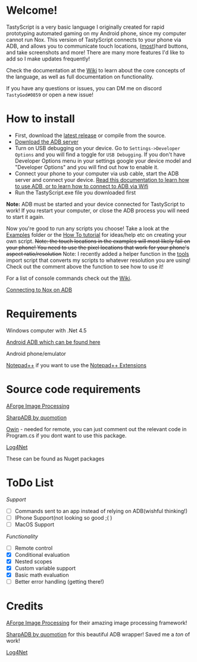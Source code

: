 # Welcome!

TastyScript is a very basic language I originally created for rapid prototyping automated gaming on my Android phone, since my computer cannot run Nox. This version of TastyScript connects to your phone via ADB, and allows you to communicate touch locations, ([most](/Wiki/Functions.md#keyevent))hard buttons, and take screenshots and more! There are many more features I'd like to add so I make updates frequently! 

Check the documentation at the [Wiki](/Wiki) to learn about the core concepts of the language, as well as full documentation on functionality.   

If you have any questions or issues, you can DM me on discord `TastyGod#0859` or open a new issue!  

# How to install
* First, download the [latest release](https://github.com/TastyGod/TastyScript/releases) or compile from the source.
* [Download the ADB server](https://developer.android.com/studio/releases/platform-tools.html)
* Turn on USB debugging on your device. Go to `Settings->Developer Options` and you will find a toggle for `USB Debugging`. If you don't have Developer Options menu in your settings google your device model and "Developer Options" and you will find out how to enable it.
* Connect your phone to your computer via usb cable, start the ADB server and connect your device. [Read this documentation to learn how to use ADB, or to learn how to connect to ADB via Wifi](https://developer.android.com/studio/command-line/adb.html)
* Run the TastyScript.exe file you downloaded first

**Note:** ADB must be started and your device connected for TastyScript to work! If you restart your computer, or close the ADB process you will need to start it again.

Now you're good to run any scripts you choose! Take a look at the [Examples](/Examples) folder or the [How To tutorial](https://github.com/TastyGod/TastyScript/blob/master/Wiki/Tutorial-how-to-create-a-functioning-script.md) for ideas/help etc on creating your own script. ~~Note: the touch locations in the examples will most likely fail on your phone! You need to use the pixel locations that work for your phone's aspect ratio/resolution~~ Note: I recently added a helper function in the [tools](/Examples/tools.ts) import script that converts my scripts to whatever resolution you are using! Check out the comment above the function to see how to use it!

For a list of console commands check out the [Wiki](/Wiki/ConsoleCommands.md).

[Connecting to Nox on ADB](https://stackoverflow.com/a/47151050/3496006)

# Requirements
Windows computer with .Net 4.5

[Android ADB which can be found here](https://developer.android.com/studio/releases/platform-tools.html)

Android phone/emulator

[Notepad++](https://notepad-plus-plus.org/) if you want to use the [Notepad++ Extensions](https://github.com/TastyGod/TastyScript/tree/master/Notepad-%20Extensions)

# Source code requirements
[AForge Image Processing](https://github.com/andrewkirillov/AForge.NET)

[SharpADB by quomotion](https://github.com/quamotion/madb)

[Owin](http://owin.org/) - needed for remote, you can just comment out the relevant code in Program.cs if you dont want to use this package.

[Log4Net](https://logging.apache.org/log4net/)

These can be found as Nuget packages

# ToDo List
*Support*
- [ ] Commands sent to an app instead of relying on ADB(wishful thinking!)
- [ ] IPhone Support(not looking so good ;( )
- [ ] MacOS Support

*Functionality*
- [ ] Remote control
- [x] Conditional evaluation
- [x] Nested scopes
- [x] Custom variable support
- [x] Basic math evaluation
- [ ] Better error handling (getting there!)

# Credits
[AForge Image Processing](https://github.com/andrewkirillov/AForge.NET) for their amazing image processing framework!

[SharpADB by quomotion](https://github.com/quamotion/madb) for this beautiful ADB wrapper! Saved me a *ton* of work!

[Log4Net](https://logging.apache.org/log4net/)
